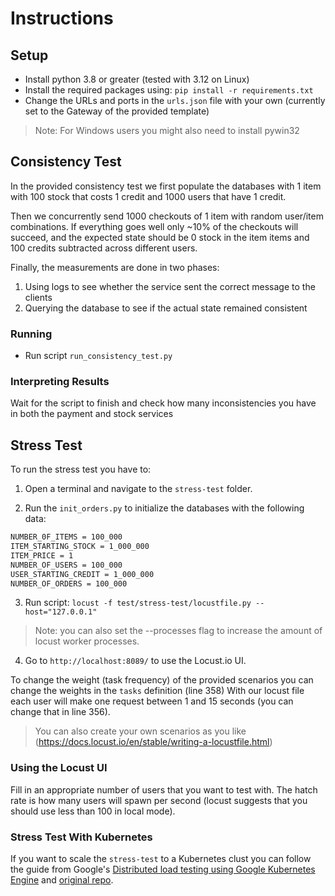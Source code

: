 # Instructions


## Setup
* Install python 3.8 or greater (tested with 3.12 on Linux)
* Install the required packages using: `pip install -r requirements.txt`
* Change the URLs and ports in the `urls.json` file with your own (currently set to the Gateway of the provided template)


> Note: For Windows users you might also need to install pywin32


## Consistency Test

In the provided consistency test we first populate the databases with 1 item with 100 stock that costs 1 credit
and 1000 users that have 1 credit.

Then we concurrently send 1000 checkouts of 1 item with random user/item combinations.
If everything goes well only ~10% of the checkouts will succeed, and the expected state should be 0 stock in the item
items and 100 credits subtracted across different users.

Finally, the measurements are done in two phases:
1) Using logs to see whether the service sent the correct message to the clients
2) Querying the database to see if the actual state remained consistent

### Running
* Run script `run_consistency_test.py`

### Interpreting Results

Wait for the script to finish and check how many inconsistencies you have in both the payment and stock services


## Stress Test

To run the stress test you have to:

1) Open a terminal and navigate to the `stress-test` folder.

2) Run the `init_orders.py` to initialize the databases with the following data:

```txt
NUMBER_0F_ITEMS = 100_000
ITEM_STARTING_STOCK = 1_000_000
ITEM_PRICE = 1
NUMBER_OF_USERS = 100_000
USER_STARTING_CREDIT = 1_000_000
NUMBER_OF_ORDERS = 100_000
```

3) Run script: `locust -f test/stress-test/locustfile.py --host="127.0.0.1"`

> Note: you can also set the --processes flag to increase the amount of locust worker processes.

4) Go to `http://localhost:8089/` to use the Locust.io UI.


To change the weight (task frequency) of the provided scenarios you can change the weights in the `tasks` definition (line 358)
With our locust file each user will make one request between 1 and 15 seconds (you can change that in line 356).

> You can also create your own scenarios as you like (https://docs.locust.io/en/stable/writing-a-locustfile.html)


### Using the Locust UI
Fill in an appropriate number of users that you want to test with.
The hatch rate is how many users will spawn per second
(locust suggests that you should use less than 100 in local mode).

### Stress Test With Kubernetes

If you want to scale the `stress-test` to a Kubernetes clust you can follow the guide from
Google's [Distributed load testing using Google Kubernetes Engine](https://cloud.google.com/architecture/distributed-load-testing-using-gke)
and [original repo](https://github.com/GoogleCloudPlatform/distributed-load-testing-using-kubernetes).

